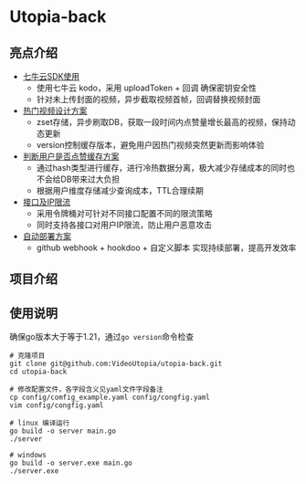 
# Utopia-back

## 亮点介绍

+ [七牛云SDK使用](./doc/七牛云SDK使用.md)
  + 使用七牛云 kodo，采用 uploadToken + 回调 确保密钥安全性
  + 针对未上传封面的视频，异步截取视频首帧，回调替换视频封面
+ [热门视频设计方案](./doc/热门视频设计方案.md)
  + zset存储，异步刷取DB，获取一段时间内点赞量增长最高的视频，保持动态更新
  + version控制缓存版本，避免用户因热门视频突然更新而影响体验
+ [判断用户是否点赞缓存方案](./doc/判断用户是否点赞缓存方案.md)
  + 通过hash类型进行缓存，进行冷热数据分离，极大减少存储成本的同时也不会给DB带来过大负担
  + 根据用户维度存储减少查询成本，TTL合理续期
+ [接口及IP限流](./doc/接口及IP限流.md)
  + 采用令牌桶对可针对不同接口配置不同的限流策略
  + 同时支持各接口对用户IP限流，防止用户恶意攻击
+ [自动部署方案](./doc/自动部署方案.md)
  + github webhook + hookdoo + 自定义脚本 实现持续部署，提高开发效率

## 项目介绍



## 使用说明

确保go版本大于等于1.21，通过`go version`命令检查

```shell
# 克隆项目
git clone git@github.com:VideoUtopia/utopia-back.git
cd utopia-back

# 修改配置文件，各字段含义见yaml文件字段备注
cp config/comfig_example.yaml config/congfig.yaml 
vim config/congfig.yaml

# linux 编译运行
go build -o server main.go 
./server

# windows
go build -o server.exe main.go
./server.exe
```